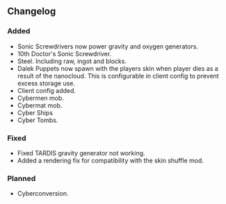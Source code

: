 ## Changelog

### Added
- Sonic Screwdrivers now power gravity and oxygen generators.
- 10th Doctor's Sonic Screwdriver.
- Steel. Including raw, ingot and blocks.
- Dalek Puppets now spawn with the players skin when player dies as a result of the nanocloud. This is configurable in client config to prevent excess storage use.
- Client config added.
- Cybermen mob.
- Cybermat mob.
- Cyber Ships
- Cyber Tombs.

### Fixed
- Fixed TARDIS gravity generator not working.
- Added a rendering fix for compatibility with the skin shuffle mod.

### Planned
- Cyberconversion.